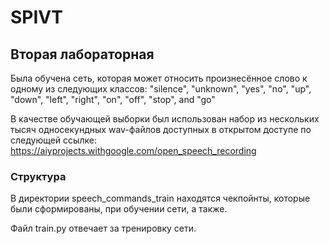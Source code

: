 # SPIVT

## Вторая лабораторная

Была обучена сеть, которая может относить произнесённое слово к одному из следующих классов:
"silence", "unknown", "yes", "no", "up", "down", "left", "right", "on", "off", "stop", and "go"

В качестве обучающей выборки был использован набор из нескольких тысяч односекундных wav-файлов доступных в открытом доступе по следующей ссылке:
https://aiyprojects.withgoogle.com/open_speech_recording

### Структура
В директории speech_commands_train находятся чекпойнты, которые были сформированы, при обучении сети, а также.

Файл train.py отвечает за тренировку сети.
